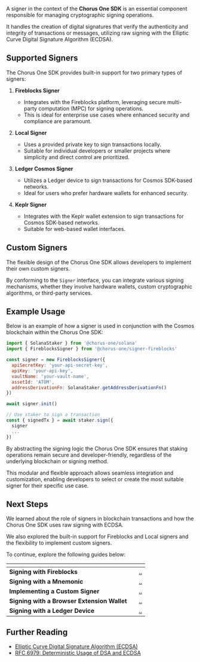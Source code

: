 A signer in the context of the **Chorus One SDK** is an essential component responsible for managing cryptographic signing operations.

It handles the creation of digital signatures that verify the authenticity and integrity of transactions or messages, utilizing raw signing with the Elliptic Curve Digital Signature Algorithm (ECDSA).

## Supported Signers

The Chorus One SDK provides built-in support for two primary types of signers:

1. **Fireblocks Signer**

   - Integrates with the Fireblocks platform, leveraging secure multi-party computation (MPC) for signing operations.
   - This is ideal for enterprise use cases where enhanced security and compliance are paramount.

2. **Local Signer**

   - Uses a provided private key to sign transactions locally.
   - Suitable for individual developers or smaller projects where simplicity and direct control are prioritized.

3. **Ledger Cosmos Signer**

   - Utilizes a Ledger device to sign transactions for Cosmos SDK-based networks.
   - Ideal for users who prefer hardware wallets for enhanced security.

4. **Keplr Signer**

   - Integrates with the Keplr wallet extension to sign transactions for Cosmos SDK-based networks.
   - Suitable for web-based wallet interfaces.

## Custom Signers

The flexible design of the Chorus One SDK allows developers to implement their own custom signers.

By conforming to the `Signer` interface, you can integrate various signing mechanisms, whether they involve hardware wallets, custom cryptographic algorithms, or third-party services.

## Example Usage

Below is an example of how a signer is used in conjunction with the Cosmos blockchain within the Chorus One SDK:

```javascript
import { SolanaStaker } from '@chorus-one/solana'
import { FireblocksSigner } from '@chorus-one/signer-fireblocks'

const signer = new FireblocksSigner({
  apiSecretKey: 'your-api-secret-key',
  apiKey: 'your-api-key',
  vaultName: 'your-vault-name',
  assetId: 'ATOM',
  addressDerivationFn: SolanaStaker.getAddressDerivationFn()
})

await signer.init()

// Use staker to sign a transaction
const { signedTx } = await staker.sign({
  signer
  ...
})
```

By abstracting the signing logic the Chorus One SDK ensures that staking operations remain secure and developer-friendly, regardless of the underlying blockchain or signing method.

This modular and flexible approach allows seamless integration and customization, enabling developers to select or create the most suitable signer for their specific use case.

## Next Steps

We learned about the role of signers in blockchain transactions and how the Chorus One SDK uses raw signing with ECDSA.

We also explored the built-in support for Fireblocks and Local signers and the flexibility to implement custom signers.

To continue, explore the following guides below:

<table data-view="cards">
  <thead>
    <tr>
      <th></th>
      <th data-hidden data-card-cover data-type="files"></th>
      <th data-hidden data-card-target data-type="content-ref"></th>
    </tr>
  </thead>
  <tbody>
    <tr>
      <td><strong>Signing with Fireblocks</strong></td>
      <td></td>
      <td><a href="fireblocks.md">..</a></td>
    </tr>
    <tr>
      <td><strong>Signing with a Mnemonic</strong></td>
      <td></td>
      <td><a href="local.md">..</a></td>
    </tr>
    <tr>
      <td><strong>Implementing a Custom Signer</strong></td>
      <td></td>
      <td><a href="custom-signer.md">..</a></td>
    </tr>
    <tr>
      <td><strong>Signing with a Browser Extension Wallet</strong></td>
      <td></td>
      <td><a href="signing-with-a-browser-extension-wallet.md">..</a></td>
    </tr>
    <tr>
      <td><strong>Signing with a Ledger Device</strong></td>
      <td></td>
      <td><a href="signing-with-a-ledger-device.md">..</a></td>
    </tr>
  </tbody>
</table>

## Further Reading

- [Elliptic Curve Digital Signature Algorithm (ECDSA)](https://en.wikipedia.org/wiki/Elliptic_Curve_Digital_Signature_Algorithm)
- [RFC 6979: Deterministic Usage of DSA and ECDSA](https://tools.ietf.org/html/rfc6979)
